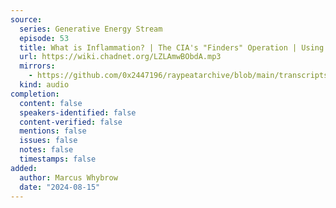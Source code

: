 ```yaml
---
source:
  series: Generative Energy Stream
  episode: 53
  title: What is Inflammation? | The CIA's "Finders" Operation | Using Progesterone | CO2 and Stem cells
  url: https://wiki.chadnet.org/LZLAmwBObdA.mp3
  mirrors:
    - https://github.com/0x2447196/raypeatarchive/blob/main/transcripts/%2353%EF%BC%9A%20What%20is%20Inflammation%EF%BC%9F%20%EF%BD%9C%20The%20CIA's%20%EF%BC%82Finders%EF%BC%82%20Operation%20%EF%BD%9C%20Using%20Progesterone%20%EF%BD%9C%20CO2%20and%20Stem%20Cells%20%5BLZLAmwBObdA%5D.vtt
  kind: audio
completion:
  content: false
  speakers-identified: false
  content-verified: false
  mentions: false
  issues: false
  notes: false
  timestamps: false
added:
  author: Marcus Whybrow
  date: "2024-08-15"
---
```

